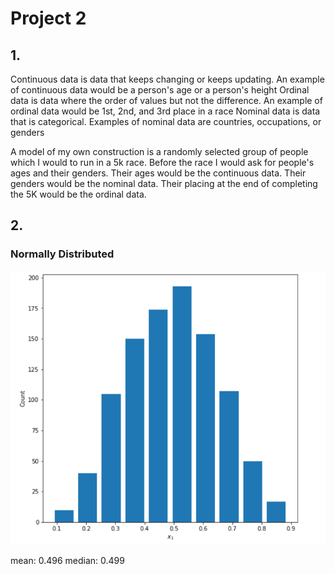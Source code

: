 # Project 2

## 1. 
Continuous data is data that keeps changing or keeps updating. An example of continuous data would be a person's age or a person's height
Ordinal data is data where the order of values but not the difference. An example of ordinal data would be 1st, 2nd, and 3rd place in a race
Nominal data is data that is categorical. Examples of nominal data are countries, occupations, or genders

A model of my own construction is a randomly selected group of people which I would to run in a 5k race. Before the race I would ask for people's ages and their genders. Their ages would be the continuous data. Their genders would be the nominal data. Their placing at the end of completing the 5K would be the ordinal data.

## 2.
### Normally Distributed
![](normal.PNG)

mean: 0.496
median: 0.499

